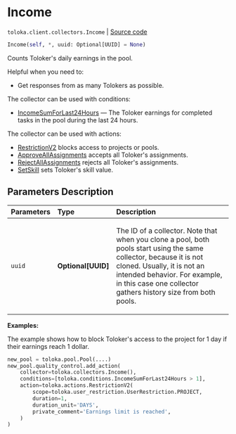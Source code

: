 # Income
`toloka.client.collectors.Income` | [Source code](https://github.com/Toloka/toloka-kit/blob/v1.1.3/src/client/collectors.py#L363)

```python
Income(self, *, uuid: Optional[UUID] = None)
```

Counts Toloker's daily earnings in the pool.


Helpful when you need to:
- Get responses from as many Tolokers as possible.

The collector can be used with conditions:
* [IncomeSumForLast24Hours](toloka.client.conditions.IncomeSumForLast24Hours.md) — The Toloker earnings for completed tasks in the pool during the last 24 hours.

The collector can be used with actions:
* [RestrictionV2](toloka.client.actions.RestrictionV2.md) blocks access to projects or pools.
* [ApproveAllAssignments](toloka.client.actions.ApproveAllAssignments.md) accepts all Toloker's assignments.
* [RejectAllAssignments](toloka.client.actions.RejectAllAssignments.md) rejects all Toloker's assignments.
* [SetSkill](toloka.client.actions.SetSkill.md) sets Toloker's skill value.

## Parameters Description

| Parameters | Type | Description |
| :----------| :----| :-----------|
`uuid`|**Optional\[UUID\]**|<p>The ID of a collector. Note that when you clone a pool, both pools start using the same collector, because it is not cloned. Usually, it is not an intended behavior. For example, in this case one collector gathers history size from both pools.</p>

**Examples:**

The example shows how to block Toloker's access to the project for 1 day if their earnings reach 1 dollar.

```python
new_pool = toloka.pool.Pool(....)
new_pool.quality_control.add_action(
    collector=toloka.collectors.Income(),
    conditions=[toloka.conditions.IncomeSumForLast24Hours > 1],
    action=toloka.actions.RestrictionV2(
        scope=toloka.user_restriction.UserRestriction.PROJECT,
        duration=1,
        duration_unit='DAYS',
        private_comment='Earnings limit is reached',
    )
)
```
